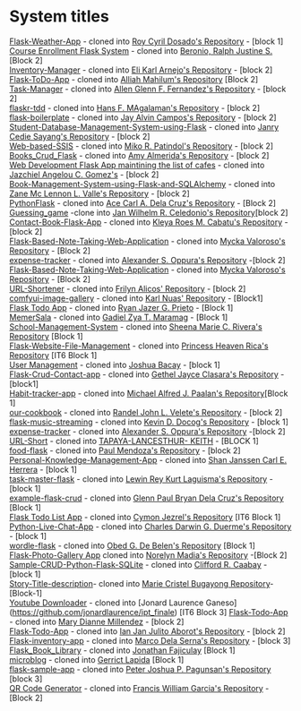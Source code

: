 # System titles

[Flask-Weather-App](https://github.com/jkaethee/Flask-Weather-App) - cloned into [Roy Cyril Dosado's Repository](https://github.com/rcdosado/Flask-Weather-App) - [block 1]  
[Course Enrollment Flask System](https://github.com/siniya-johny/Course-Enrollment-Flask-Project) - cloned into [Beronio, Ralph Justine S.](https://github.com/flenggo/Course-Enrollment-Flask-Project) [Block 2]  
[Inventory-Manager](https://github.com/marination/Inventory-Manager.git) - cloned into [Eli Karl Arnejo's Repository](https://github.com/ihlay/Inventory-Manager.git) - [block 2]  
[Flask-ToDo-App](https://github.com/patrickloeber/flask-todo.git) - cloned into [Alliah Mahilum's Repository](https://github.com/alliah2025/flask-todo.git) [Block 2]  
[Task-Manager](https://github.com/clamytoe/Task-Manager) - cloned into [Allen Glenn F. Fernandez's Repository](https://github.com/FernandezCorporate/Task-Manager) - [block 2]  
[flaskr-tdd](https://github.com/mjhea0/flaskr-tdd) - cloned into [Hans F. MAgalaman's Repository](https://github.com/Hansyel-droid/flaskr-tdd) - [block 2]  
[flask-boilerplate](https://github.com/realpython/flask-boilerplate) - cloned into [Jay Alvin Campos's Repository](https://github.com/yaj-camps/flask-boilerplate) - [block 2]  
[Student-Database-Management-System-using-Flask](https://github.com/mounigopisetti1162/Student-Database-Management-System-using-Flask-main) - cloned into 
[Janry Cedie Sayang's Repository](https://github.com/JanryCedie/Student-Database-Management-System-using-Flask-main) - [block 2]  
[Web-based-SSIS](https://github.com/edenroseFR/Web-based-SSIS) - cloned into [Miko R. Patindol's Repository](https://github.com/Irigitigit/Web-based-SSIS) - [block 2]  
[Books_Crud_Flask](https://github.com/CliveCullen/crud_flask.git) - cloned into [Amy Almerida's Repository](https://github.com/akosimia123/Books_crud_flask.git) - [block 2]  
[Web Development Flask App maintining the list of cafes](https://github.com/yogarajalakshmi-s/web-development-flask) - cloned into [Jazchiel Angelou C. Gomez's](https://github.com/jajazkie123/web-development-flask/tree/IPT_Final) - [block 2]  
[Book-Management-System-using-Flask-and-SQLAlchemy](https://github.com/deep-priyo/Book-Management-System-using-Flask-and-SQLAlchemy) - cloned into [Zane Mc Lennon L. Valle's Repository](https://github.com/ZaneValle/Book-Management-System-using-Flask-and-SQLAlchemy.git) - [block 2]  
[PythonFlask](https://github.com/jahenvins/PythonFlask) - cloned into [Ace Carl A. Dela Cruz's Repository](https://github.com/asi0723/PythonFlask) - [Block 2]  
[Guessing_game](https://github.com/helloflask/guess) -clone into [Jan Wilhelm R. Celedonio's Repository](https://github.com/mais16/guess/tree/ipt)[block 2]  
[Contact-Book-Flask-App](https://github.com/RF-Fahad-Islam/Contact-Book-Flask-App.git) - cloned into [Kleya Roes M. Cabatu's Repository](https://github.com/kleyacabatu/Contact-Book-Flask-App.git) - [block 2]  
[Flask-Based-Note-Taking-Web-Application](https://github.com/Aparnakannan11/Flask-Based-Note-Taking-Web-Application) - cloned into [Mycka Valoroso's Repository](https://github.com/mycka4/Flask-Based-Note-Taking-Web-Application) - [Block 2]  
[expense-tracker](https://github.com/hakiKhuva/expense-tracker.git) - cloned into [Alexander S. Oppura's Repository](https://github.com/kayle-56-alex/finals-ipt.git) -[block 2]  
[Flask-Based-Note-Taking-Web-Application](https://github.com/Aparnakannan11/Flask-Based-Note-Taking-Web-Application) - cloned into [Mycka Valoroso's Repository](https://github.com/mycka4/Flask-Based-Note-Taking-Web-Application) - [Block 2]  
[URL-Shortener](https://github.com/ezhil56x/URL-Shortener.git) - cloned into [Frilyn Alicos' Repository](https://github.com/fraaays/URL-Shortener.git) - [block 2]  
[comfyui-image-gallery](https://github.com/Smuzzies/comfyui_image_gallery.git) - cloned into [Karl Nuas' Repository](https://github.com/6shay9/comfyui_image_gallery-modified.git) - [Block1]  
[Flask Todo App](https://github.com/onurtacc/flask-todo-app) - cloned into [Ryan Jazer G. Prieto](https://github.com/Ryannn20/flask-todo-app) - [Block 1]  
[MemerSala](https://github.com/NikhilCodes/MemerSala) - cloned into [Gadiel Zya T. Maramag](https://github.com/zyamaramag/MemerSala/tree/finalhands-on-rest-api-feature) - [Block 1]  
[School-Management-System](https://github.com/mostafa-hashhash/School-Managment-System.git) - cloned into [Sheena Marie C. Rivera's Repository](https://github.com/sheenaaam/final-drill-faults-api.git) [Block 1]  
[Flask-Website-File-Management](https://github.com/MadeBySaints/Flask-Website) - cloned into [Princess Heaven Rica's Repository](https://github.com/hvnnnn/Flask-Website) [IT6 Block 1]  
[User Management](https://github.com/rajat4665/Rest-api-with-CRUD-operation-using-Flask.git) - cloned into [Joshua Bacay](https://github.com/Weakcods/Rest-Api-Crud.git) - [block 1]  
[Flask-Crud-Contact-app](https://github.com/FaztWeb/flask-crud-contacts-app.git) - cloned into [Gethel Jayce Clasara's Repository](https://github.com/clasarageth/flask-crud-contacts-app.git) - [block1]  
[Habit-tracker-app](https://github.com/soumitri27/habit-tracker-app) - cloned into [Michael Alfred J. Paalan's Repository](https://github.com/miksnmatch/habit-tracker-app)[Block 1]  
[our-cookbook](https://github.com/YamacYurtsever/our-cookbook) - cloned into [Randel John L. Velete's Repository](https://github.com/randeljohn0801/our-cookbook) - [block 2]  
[flask-music-streaming](https://github.com/CodeDem/flask-music-streaming.git) - cloned into [Kevin D. Docog's Repository](https://github.com/Kevin-Docog/flask-music-streaming.git) - [block 1]  
[expense-tracker](https://github.com/hakiKhuva/expense-tracker.git) - cloned into [Alexander S. Oppura's Repository](https://github.com/kayle-56-alex/finals-ipt.git) -[block 2]  
[URL-Short](https://github.com/ezhil56x/URL-Shortener) - cloned into [TAPAYA-LANCESTHUR- KEITH](https://github.com/Eizo491/URL-Shortener-update/tree/feature/new-update) - [BLOCK 1]  
[food-flask](https://github.com/janet-dev/food-flask.git) - cloned into [Paul Mendoza's Repository](https://github.com/paulmendoza123/food-flask.git) - [block 2]  
[Personal-Knowledge-Management-App](https://github.com/aks579/quilly) - cloned into [Shan Janssen Carl E. Herrera](https://github.com/ProCyanidis/quilly) - [block 1]  
[task-master-flask](https://github.com/Halip26/task-master-flask) - cloned into [Lewin Rey Kurt Laguisma's Repository](https://github.com/lewww123/task-master-flask) - [block 1]  
[example-flask-crud](https://github.com/gurkanakdeniz/example-flask-crud) - cloned into [Glenn Paul Bryan Dela Cruz's Repository](https://github.com/pooblobb/it6-final-project/tree/add-authors-api) [Block 1]  
[Flask Todo List App](https://github.com/Ishan2608/Flask-Todo-List) - cloned into [Cymon Jezrel's Repository](https://github.com/zel-06/Flask-Todo-List-Features/tree/master) [IT6 Block 1]  
[Python-Live-Chat-App](https://github.com/techwithtim/Python-Live-Chat-App) - cloned into [Charles Darwin G. Duerme's Repository](https://github.com/charlesss00/Python-Live-Chat-App.git) - [block 1]  
[wordle-flask](https://github.com/CodeStrate/wordle-flask) - cloned into [Obed G. De Belen's Repository](https://github.com/Deversor/wordle-flask/tree/added-feature) [Block 1]  
[Flask-Photo-Gallery App](https://github.com/sumairz/photo-gallery-python-flask) cloned into [Norelyn Madia's Repository](https://github.com/NexieMadia23/photo-gallery-python-flask/tree/main) -[Block 2]  
[Sample-CRUD-Python-Flask-SQLite](https://github.com/ShehaniWageesha/Sample-CRUD-Python-Flask-SQLite.git) - cloned into [Clifford R. Caabay](https://github.com/Cliffordss/Sample-CRUD-Python-Flask-SQLite.git) - [block 1]  
[Story-Title-description](https://github.com/gurkanakdeniz/example-flask-crud)- cloned into [Marie Cristel Bugayong Repository](https://github.com/Kuriseteru0/Flask-Final-laboratory)- [Block-1]  
[Youtube Downloader](https://github.com/luqmannulhakimm/flasktube-ytdownloader.git) - cloned into [Jonard Laurence Ganeso] (https://github.com/jonardlaurence/ipt_finale) [IT6 Block 3]
[Flask-Todo-App](https://github.com/asthasharma98/Flask-Todo-App.git) - cloned into [Mary Dianne Millendez](https://github.com/Daiyukisen/Flask-Todo-App.git) - [block 2]  
[Flask-Todo-App](https://github.com/Demoen/To-Do-List-Python-Flask-App.git) - cloned into [Ian Jan Julito Aborot's Repository](https://github.com/Aborot11/To-Do-List-Python-Flask-App.git) - [block 2]  
[Flask-inventory-app](https://github.com/shraite7/flask-inventory-app) - cloned into [Marco Dela Serna's Repository](https://github.com/sudo-marco-dev/FINAL-drill-IT6) - [block 3]  
[Flask_Book_Library](https://github.com/MohammadSatel/Flask_Book_Library) - cloned into [Jonathan Fajiculay](https://github.com/jon-faji/Flask_Book_Library) [Block 1]  
[microblog](https://github.com/grrctlpd/microblog.git) - cloned into [Gerrict Lapida](https://github.com/grrctlpd/microblog.git) [Block 1]  
[flask-sample-app](https://github.com/ubc/flask-sample-app.git) - cloned into [Peter Joshua P. Pagunsan's Repository](https://github.com/myxed213/flask-sample-app.git) [block 3]  
[QR Code Generator](https://github.com/Spidy20/ImageToPdf_Website) - cloned into [Francis William Garcia's Repository](https://github.com/pranswg/QR_Code_website_Flask/tree/categorywithrestapi) - [Block 2]  
